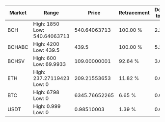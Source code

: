 | Market | Range | Price| Retracement | Doubles to 50% |
| --- | --- | --- | --- | --- |
| BCH | High: 1850<br />Low: 540.64063713 | 540.64063713 | 100.00 % | 2.21 |
| BCHABC | High: 4200<br />Low: 439.5 | 439.5 | 100.00 % | 5.28 |
| BCHSV | High: 600<br />Low: 69.9933 | 109.00000001 | 92.64 % | 3.07 |
| ETH | High: 237.27119423<br />Low: 0 | 209.21553653 | 11.82 % | 0.00 |
| BTC | High: 6798<br />Low: 0 | 6345.76652265 | 6.65 % | 0.00 |
| USDT | High: 0.999<br />Low: 0 | 0.98510003 | 1.39 % | 0.00 |
